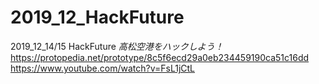 # 2019_12_HackFuture
2019_12_14/15 HackFuture 
_高松空港をハックしよう！_
https://protopedia.net/prototype/8c5f6ecd29a0eb234459190ca51c16dd  
https://www.youtube.com/watch?v=FsL1jCtL
